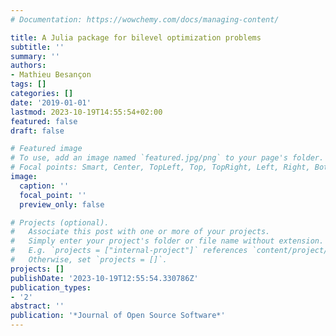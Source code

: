 ```yaml
---
# Documentation: https://wowchemy.com/docs/managing-content/

title: A Julia package for bilevel optimization problems
subtitle: ''
summary: ''
authors:
- Mathieu Besançon
tags: []
categories: []
date: '2019-01-01'
lastmod: 2023-10-19T14:55:54+02:00
featured: false
draft: false

# Featured image
# To use, add an image named `featured.jpg/png` to your page's folder.
# Focal points: Smart, Center, TopLeft, Top, TopRight, Left, Right, BottomLeft, Bottom, BottomRight.
image:
  caption: ''
  focal_point: ''
  preview_only: false

# Projects (optional).
#   Associate this post with one or more of your projects.
#   Simply enter your project's folder or file name without extension.
#   E.g. `projects = ["internal-project"]` references `content/project/deep-learning/index.md`.
#   Otherwise, set `projects = []`.
projects: []
publishDate: '2023-10-19T12:55:54.330786Z'
publication_types:
- '2'
abstract: ''
publication: '*Journal of Open Source Software*'
---
```

